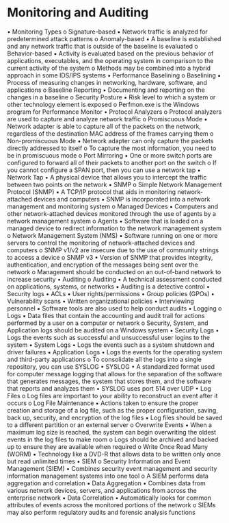 <!-- ---
layout: post
title:  "CompTIA Security+ SY0-501 Study Notes - Phần B18: Monitoring and Auditing"
author: blackeye
categories: [ exam network, security, comptia, experience ]
image: assets/images/10.jpg
--- -->

# Monitoring and Auditing
• Monitoring Types
o Signature-based
▪ Network traffic is analyzed for predetermined attack patterns
o Anomaly-based
▪ A baseline is established and any network traffic that is outside of the
baseline is evaluated
o Behavior-based
▪ Activity is evaluated based on the previous behavior of applications,
executables, and the operating system in comparison to the current
activity of the system
o Methods may be combined into a hybrid approach in some IDS/IPS systems
• Performance Baselining
o Baselining
▪ Process of measuring changes in networking, hardware, software, and
applications
o Baseline Reporting
▪ Documenting and reporting on the changes in a baseline
o Security Posture
▪ Risk level to which a system or other technology element is exposed
o Perfmon.exe is the Windows program for Performance Monitor
• Protocol Analyzers
o Protocol analyzers are used to capture and analyze network traffic
o Promiscuous Mode
▪ Network adapter is able to capture all of the packets on the network,
regardless of the destination MAC address of the frames carrying them
o Non-promiscuous Mode
▪ Network adapter can only capture the packets directly addressed to itself
o To capture the most information, you need to be in promiscuous mode
o Port Mirroring
▪ One or more switch ports are configured to forward all of their packets to
another port on the switch
o If you cannot configure a SPAN port, then you can use a network tap
▪ Network Tap
• A physical device that allows you to intercept the traffic between
two points on the network
• SNMP
o Simple Network Management Protocol (SNMP)
▪ A TCP/IP protocol that aids in monitoring network-attached devices and
computers
▪ SNMP is incorporated into a network management and monitoring
system
o Managed Devices
▪ Computers and other network-attached devices monitored through the
use of agents by a network management system
o Agents
▪ Software that is loaded on a managed device to redirect information to
the network management system
o Network Management System (NMS)
▪ Software running on one or more servers to control the monitoring of
network-attached devices and computers
o SNMP v1/v2 are insecure due to the use of community strings to access a
device
o SNMP v3
▪ Version of SNMP that provides integrity, authentication, and encryption
of the messages being sent over the network
o Management should be conducted on an out-of-band network to increase
security
• Auditing
o Auditing
▪ A technical assessment conducted on applications, systems, or networks
▪ Auditing is a detective control
• Security logs
• ACLs
• User rights/permissions
• Group policies (GPOs)
• Vulnerability scans
• Written organizational policies
• Interviewing personnel
▪ Software tools are also used to help conduct audits
• Logging
o Logs
▪ Data files that contain the accounting and audit trail for actions
performed by a user on a computer or network
o Security, System, and Application logs should be audited on a Windows system
▪ Security Logs
• Logs the events such as successful and unsuccessful user logins to
the system
▪ System Logs
• Logs the events such as a system shutdown and driver failures
▪ Application Logs
• Logs the events for the operating system and third-party
applications
o To consolidate all the logs into a single repository, you can use SYSLOG
▪ SYSLOG
• A standardized format used for computer message logging that
allows for the separation of the software that generates
messages, the system that stores them, and the software that
reports and analyzes them
• SYSLOG uses port 514 over UDP
• Log Files
o Log files are important to your ability to reconstruct an event after it occurs
o Log File Maintenance
▪ Actions taken to ensure the proper creation and storage of a log file, such
as the proper configuration, saving, back up, security, and encryption of
the log files
▪ Log files should be saved to a different partition or an external server
o Overwrite Events
▪ When a maximum log size is reached, the system can begin overwriting
the oldest events in the log files to make room
o Logs should be archived and backed up to ensure they are available when
required
o Write Once Read Many (WORM)
▪ Technology like a DVD-R that allows data to be written only once but
read unlimited times
• SIEM
o Security Information and Event Management (SIEM)
▪ Combines security event management and security information
management systems into one tool
o A SIEM performs data aggregation and correlation
▪ Data Aggregation
• Combines data from various network devices, servers, and
applications from across the enterprise network
▪ Data Correlation
• Automatically looks for common attributes of events across
the monitored portions of the network
o SIEMs may also perform regulatory audits and forensic analysis functions